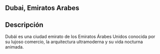 ## Dubai, Emiratos Arabes

## Descripción

Dubái es una ciudad emirato de los Emiratos Árabes Unidos conocida por su lujoso comercio, la arquitectura ultramoderna y su vida nocturna animada. 
